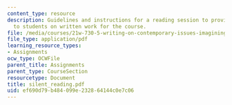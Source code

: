 ```yaml
---
content_type: resource
description: Guidelines and instructions for a reading session to provide feedback
  to students on written work for the course.
file: /media/courses/21w-730-5-writing-on-contemporary-issues-imagining-the-future-fall-2007/ef690d79b484099e232864144c0e7c06_silent_reading.pdf
file_type: application/pdf
learning_resource_types:
- Assignments
ocw_type: OCWFile
parent_title: Assignments
parent_type: CourseSection
resourcetype: Document
title: silent_reading.pdf
uid: ef690d79-b484-099e-2328-64144c0e7c06
---
```

